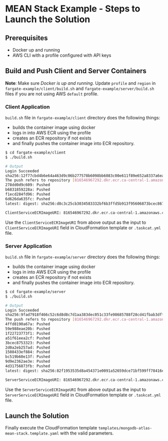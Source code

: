 # MEAN Stack Example - Steps to Launch the Solution

## Prerequisites

- Docker up and running
- AWS CLI with a profile configured with API keys

## Build and Push Client and Server Containers

**Note**: Make sure *Docker is up and running*. Update `profile` and `region` in `fargate-example/client/build.sh` and `fargate-example/server/build.sh` files if you are not using AWS `default` profile.

### Client Application

`build.sh` file in `fargate-example/client` directory does the following things:

- builds the container image using docker
- logs in into AWS ECR using the profile
- creates an ECR repository if not exists
- and finally pushes the container image into ECR repository.

```bash
$ cd fargate-example/client
$ ./build.sh

# Output
Login Succeeded
sha256:12f77cbd4b6e64a463d9c06b277578b6098bb6083c00e611f89e652a8337a6ea
The push refers to repository [816546967292.dkr.ecr.ca-central-1.amazonaws.com/partner-meanstack-atlas-fargate-client]
278dd0d9c609: Pushed
b6831859228a: Pushed
f1ecd284fd96: Pushed
6d626da635fc: Pushed
latest: digest: sha256:d8c3c25cb3034583332bf6b3ffd5b913f95606873bcec8672e0f52fa28b73f0c size: 1155

ClientServiceECRImageURI: 816546967292.dkr.ecr.ca-central-1.amazonaws.com/partner-meanstack-atlas-fargate-client:latest
```

Use the `ClientServiceECRImageURI` from above output as the input to `ClientServiceECRImageURI` field in CloudFormation template or `.taskcat.yml` file.

### Server Application

`build.sh` file in `fargate-example/server` directory does the following things:

- builds the container image using docker
- logs in into AWS ECR using the profile
- creates an ECR repository if not exists
- and finally pushes the container image into ECR repository.

```bash
$ cd fargate-example/server
$ ./build.sh

# Output
Login Succeeded
sha256:9fad7918f466c52c6d8d8c7d1aa383dec051c33fe98685788f28cd41fbab3dff
The push refers to repository [816546967292.dkr.ecr.ca-central-1.amazonaws.com/partner-meanstack-atlas-fargate-server]
4ffd8190a67a: Pushed
59e988eae20b: Pushed
1f22723773f1: Pushed
a51f61eea2cf: Pushed
3bcec8753323: Pushed
2d0a2eb257ad: Pushed
1508433ef884: Pushed
bc519b60e13f: Pushed
9d9e2362ae3e: Pushed
4d31756873fb: Pushed
latest: digest: sha256:82f1953535d8a454371e0091a52659dce71bf599ff78416ece2a6757900907b3 size: 2414

ServerServiceECRImageURI: 816546967292.dkr.ecr.ca-central-1.amazonaws.com/partner-meanstack-atlas-fargate-server:latest
```

Use the `ServerServiceECRImageURI` from above output as the input to `ServerServiceECRImageURI` field in CloudFormation template or `.taskcat.yml` file.

## Launch the Solution

Finally execute the CloudFormation template `templates/mongodb-atlas-mean-stack.template.yaml` with the valid parameters.
